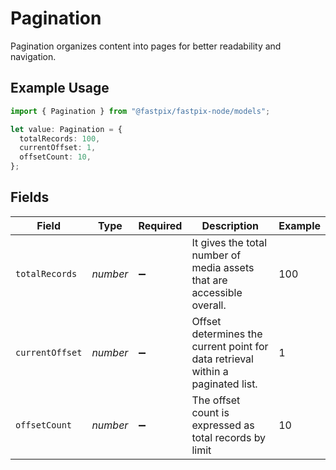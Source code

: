 # Pagination

Pagination organizes content into pages for better readability and navigation.

## Example Usage

```typescript
import { Pagination } from "@fastpix/fastpix-node/models";

let value: Pagination = {
  totalRecords: 100,
  currentOffset: 1,
  offsetCount: 10,
};
```

## Fields

| Field                                                                            | Type                                                                             | Required                                                                         | Description                                                                      | Example                                                                          |
| -------------------------------------------------------------------------------- | -------------------------------------------------------------------------------- | -------------------------------------------------------------------------------- | -------------------------------------------------------------------------------- | -------------------------------------------------------------------------------- |
| `totalRecords`                                                                   | *number*                                                                         | :heavy_minus_sign:                                                               | It gives the total number of media assets that are accessible overall.           | 100                                                                              |
| `currentOffset`                                                                  | *number*                                                                         | :heavy_minus_sign:                                                               | Offset determines the current point for data retrieval within a paginated list.  | 1                                                                                |
| `offsetCount`                                                                    | *number*                                                                         | :heavy_minus_sign:                                                               | The offset count is expressed as total records by limit                          | 10                                                                               |